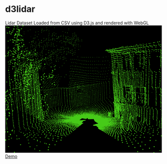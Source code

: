 # d3lidar
Lidar Dataset Loaded from CSV using D3.js and rendered with WebGL
![](https://github.com/RaduCiucu/d3lidar/blob/master/splash.png)
[Demo](https://radciucu.github.io/d3lidar/)
